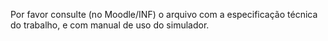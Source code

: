 Por favor consulte (no Moodle/INF) o arquivo com a especificação técnica do trabalho, e com manual de uso do simulador.